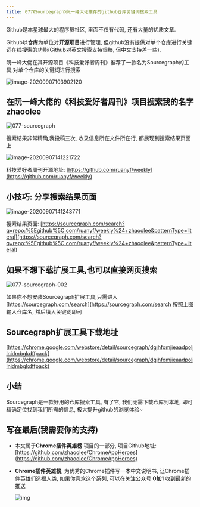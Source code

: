 ```yaml
---
title: 077《Sourcegraph》阮一峰大佬推荐的github仓库关键词搜索工具
---
```


Github是本星球最大的程序员社区, 里面不仅有代码, 还有大量的优质文章.

Github以**仓库**为单位对**开源项目**进行管理, 但github没有提供对单个仓库进行关键词在线搜索的功能(Github对英文搜索支持很棒, 但中文支持差一些).

阮一峰大佬在其开源项目《科技爱好者周刊》推荐了一款名为Sourcegraph的工具,对单个仓库的关键词进行搜索

![image-20200907103902120](https://www.v2fy.com/asset/0i/ChromeAppHeroes/page/077-sourcegraph.assets/image-20200907103902120.png)



## 在阮一峰大佬的《科技爱好者周刊》项目搜索我的名字 zhaoolee



![077-sourcegraph](https://www.v2fy.com/asset/0i/ChromeAppHeroes/page/077-sourcegraph.assets/077-sourcegraph.gif)



搜索结果非常精确,我投稿三次, 收录信息所在文件所在行, 都展现到搜索结果页面上



![image-20200907141221722](https://www.v2fy.com/asset/0i/ChromeAppHeroes/page/077-sourcegraph.assets/image-20200907141221722.png)




科技爱好者周刊开源地址: [https://github.com/ruanyf/weekly](https://github.com/ruanyf/weekly)





## 小技巧: 分享搜索结果页面



![image-20200907141243771](https://www.v2fy.com/asset/0i/ChromeAppHeroes/page/077-sourcegraph.assets/image-20200907141243771.png)



搜索结果页面: [https://sourcegraph.com/search?q=repo:%5Egithub%5C.com/ruanyf/weekly%24+zhaoolee&patternType=literal](https://sourcegraph.com/search?q=repo:%5Egithub%5C.com/ruanyf/weekly%24+zhaoolee&patternType=literal)



## 如果不想下载扩展工具,也可以直接网页搜索



![077-sourcegraph-002](https://www.v2fy.com/asset/0i/ChromeAppHeroes/page/077-sourcegraph.assets/077-sourcegraph-002.gif)





如果你不想安装Sourcegraph扩展工具,只需进入 [https://sourcegraph.com/search](https://sourcegraph.com/search 按照上图输入仓库名, 然后填入关键词即可



## Sourcegraph扩展工具下载地址



[https://chrome.google.com/webstore/detail/sourcegraph/dgjhfomjieaadpoljlnidmbgkdffpack](https://chrome.google.com/webstore/detail/sourcegraph/dgjhfomjieaadpoljlnidmbgkdffpack)



## 小结



Sourcegraph是一款好用的仓库搜索工具, 有了它,  我们无需下载仓库到本地, 即可精确定位找到我们所需的信息,  极大提升github的浏览体验~



## 写在最后(我需要你的支持)

- 本文属于**Chrome插件英雄榜** 项目的一部分, 项目Github地址: [https://github.com/zhaoolee/ChromeAppHeroes](https://github.com/zhaoolee/ChromeAppHeroes)

- **Chrome插件英雄榜**, 为优秀的Chrome插件写一本中文说明书, 让Chrome插件英雄们造福人类, 如果你喜欢这个系列, 可以在关注公众号 **0加1** 收到最新的推送

  ![img](https://www.v2fy.com/asset/0i/ChromeAppHeroes/page/072_one_note_web_clipper.assets/jikemiji.png)
